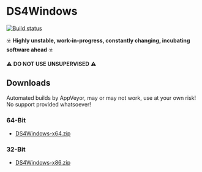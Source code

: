 # DS4Windows

[![Build status](https://ci.appveyor.com/api/projects/status/gt6hhm5aqy04ou7u?svg=true)](https://ci.appveyor.com/project/nefarius/ds4windows)

☣️ **Highly unstable, work-in-progress, constantly changing, incubating software ahead** ☣️

⚠️ **DO NOT USE UNSUPERVISED** ⚠️

## Downloads

Automated builds by AppVeyor, may or may not work, use at your own risk! No support provided whatsoever!

### 64-Bit

- [DS4Windows-x64.zip](https://ci.appveyor.com/api/projects/nefarius/ds4windows/artifacts/DS4Windows-x64.zip?job=Platform%3A%20x64)

### 32-Bit

- [DS4Windows-x86.zip](https://ci.appveyor.com/api/projects/nefarius/ds4windows/artifacts/DS4Windows-x86.zip?job=Platform%3A%x86)
